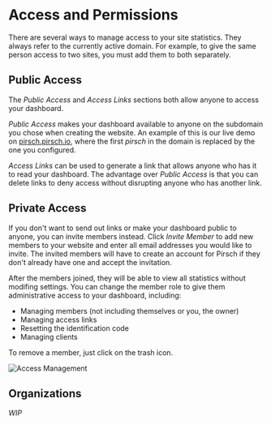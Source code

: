 # Access and Permissions

There are several ways to manage access to your site statistics. They always refer to the currently active domain. For example, to give the same person access to two sites, you must add them to both separately.

## Public Access

The *Public Access* and *Access Links* sections both allow anyone to access your dashboard.

*Public Access* makes your dashboard available to anyone on the subdomain you chose when creating the website. An example of this is our live demo on [pirsch.pirsch.io](https://pirsch.pirsch.io/), where the first *pirsch* in the domain is replaced by the one you configured.

*Access Links* can be used to generate a link that allows anyone who has it to read your dashboard. The advantage over *Public Access* is that you can delete links to deny access without disrupting anyone who has another link.

## Private Access

If you don't want to send out links or make your dashboard public to anyone, you can invite members instead. Click *Invite Member* to add new members to your website and enter all email addresses you would like to invite. The invited members will have to create an account for Pirsch if they don't already have one and accept the invitation.

After the members joined, they will be able to view all statistics without modifing settings. You can change the member role to give them administrative access to your dashboard, including:

* Managing members (not including themselves or you, the owner)
* Managing access links
* Resetting the identification code
* Managing clients

To remove a member, just click on the trash icon.

![Access Management](../static/advanced/settings-access.png)

## Organizations

*WIP*
